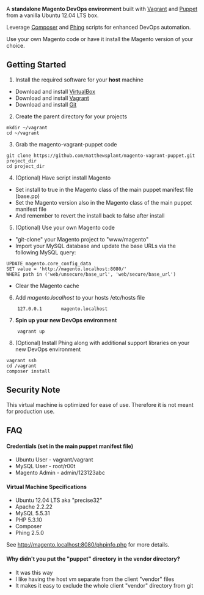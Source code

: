 A **standalone Magento DevOps environment** built with [Vagrant](http://www.vagrantup.com/) and [Puppet](http://puppetlabs.com/) from a vanilla Ubuntu 12.04 LTS box.

Leverage [Composer](http://getcomposer.org/) and [Phing](http://www.phing.info/) scripts for enhanced DevOps automation.

Use your own Magento code or have it install the Magento version of your choice.

## Getting Started

1. Install the required software for your **host** machine
 * Download and install [VirtualBox](https://www.virtualbox.org/wiki/Downloads)
 * Download and install [Vagrant](http://www.vagrantup.com/downloads.html)
 * Download and install [Git](http://git-scm.com/downloads)

2. Create the parent directory for your projects
```
mkdir ~/vagrant
cd ~/vagrant
```

3. Grab the magento-vagrant-puppet code
```
git clone https://github.com/matthewsplant/magento-vagrant-puppet.git project_dir
cd project_dir
```

4. (Optional) Have script install Magento
 * Set install to true in the Magento class of the main puppet manifest file (base.pp)
 * Set the Magento version also in the Magento class of the main puppet manifest file
 * And remember to revert the install back to false after install

5. (Optional) Use your own Magento code
 * "git-clone" your Magento project to "www/magento"
 * Import your MySQL database and update the base URLs via the following MySQL query:
```
UPDATE magento.core_config_data
SET value = 'http://magento.localhost:8080/'
WHERE path in ('web/unsecure/base_url', 'web/secure/base_url')
```
 * Clear the Magento cache

6. Add *magento.localhost* to your hosts /etc/hosts file
```
    127.0.0.1       magento.localhost
```

7. **Spin up your new DevOps environment**
```
    vagrant up
```
8. (Optional) Install Phing along with additional support libraries on your new DevOps environment
```
vagrant ssh
cd /vagrant
composer install
```

## Security Note

This virtual machine is optimized for ease of use.  Therefore it is not meant for production use.

## FAQ

#### Credentials (set in the main puppet manifest file)
 * Ubuntu User - vagrant/vagrant
 * MySQL User - root/r00t
 * Magento Admin - admin/123123abc

#### Virtual Machine Specifications
 * Ubuntu 12.04 LTS aka "precise32"
 * Apache 2.2.22
 * MySQL 5.5.31
 * PHP 5.3.10
 * Composer
 * Phing 2.5.0 

See http://magento.localhost:8080/phpinfo.php for more details.

#### Why didn't you put the "puppet" directory in the vendor directory?
 * It was this way
 * I like having the host vm separate from the client "vendor" files
 * It makes it easy to exclude the whole client "vendor" directory from git
